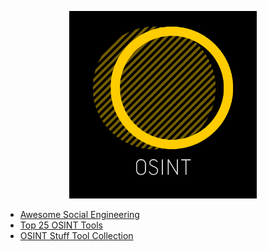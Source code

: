 <p align="center"> 
 <img src="https://github.com/fralabi/images/blob/main/OSINT.png" height="300" width="300"  style="align:center">
</p>

- [Awesome Social Engineering](https://github.com/v2-dev/awesome-social-engineering)<br>
- [Top 25 OSINT Tools](https://securitytrails.com/blog/osint-tools)<br>
- [OSINT Stuff Tool Collection](https://github.com/cipher387/osint_stuff_tool_collection)<br>
